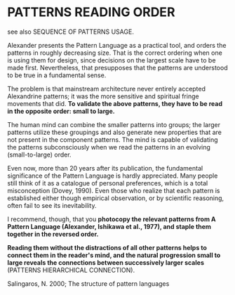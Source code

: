 # PATTERNS READING ORDER

see also SEQUENCE OF PATTERNS USAGE.

Alexander presents the Pattern Language as a practical tool, and orders the patterns in roughly decreasing size. That is the correct ordering when one is using them for design, since decisions on the largest scale have to be made first. Nevertheless, that presupposes that the patterns are understood to be true in a fundamental sense. 

The problem is that mainstream architecture never entirely accepted Alexandrine patterns; it was the more sensitive and spiritual fringe movements that did. **To validate the above patterns, they have to be read in the opposite order: small to large.** 

The human mind can combine the smaller patterns into groups; the larger patterns utilize these groupings and also generate new properties that are not present in the component patterns. The mind is capable of validating the patterns subconsciously when we read the patterns in an evolving (small-to-large) order. 

Even now, more than 20 years after its publication, the fundamental significance of the Pattern Language is hardly appreciated. Many people still think of it as a catalogue of personal preferences, which is a total misconception (Dovey, 1990). Even those who realize that each pattern is established either though empirical observation, or by scientific reasoning, often fail to see its inevitability. 

I recommend, though, that you **photocopy the relevant patterns from A Pattern Language (Alexander, Ishikawa et al., 1977), and staple them together in the reversed order.**

**Reading them without the distractions of all other patterns helps to connect them in the reader's mind, and the natural progression small to large reveals the connections between successively larger scales** (PATTERNS HIERARCHICAL CONNECTION).



Salingaros, N. 2000; The structure of pattern languages
